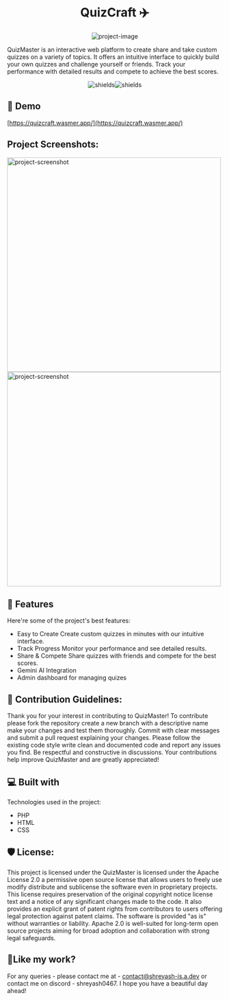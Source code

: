 <h1 align="center" id="title">QuizCraft ✈️</h1>

<p align="center"><img src="https://socialify.git.ci/ShreyashTailor/quiz-php/image?custom_description=Hello%21+This+is+be+a+quiz+website+developed+in+PHP.&amp;description=1&amp;font=Raleway&amp;forks=1&amp;issues=1&amp;language=1&amp;name=1&amp;owner=1&amp;pulls=1&amp;stargazers=1&amp;theme=Dark" alt="project-image"></p>

<p id="description">QuizMaster is an interactive web platform to create share and take custom quizzes on a variety of topics. It offers an intuitive interface to quickly build your own quizzes and challenge yourself or friends. Track your performance with detailed results and compete to achieve the best scores.</p>

<p align="center"><img src="https://img.shields.io/badge/Team_Members-Shreyash%2C_Vansh-Mann" alt="shields"><img src="https://img.shields.io/badge/And--Mann-Mann" alt="shields"></p>

<h2>🚀 Demo</h2>

[https://quizcraft.wasmer.app/](https://quizcraft.wasmer.app/)

<h2>Project Screenshots:</h2>

<img src="https://i.ibb.co/BVRq15Dr/Screenshot-2025-10-02-184503.png" alt="project-screenshot" width="500" height="500/">

<img src="https://i.ibb.co/SDG9BzXz/Screenshot-2025-10-02-185303.png" alt="project-screenshot" width="500" height="500/">

  
  
<h2>🧐 Features</h2>

Here're some of the project's best features:

*   Easy to Create Create custom quizzes in minutes with our intuitive interface.
*   Track Progress Monitor your performance and see detailed results.
*   Share & Compete Share quizzes with friends and compete for the best scores.
*   Gemini AI Integration
*   Admin dashboard for managing quizes

<h2>🍰 Contribution Guidelines:</h2>

Thank you for your interest in contributing to QuizMaster! To contribute please fork the repository create a new branch with a descriptive name make your changes and test them thoroughly. Commit with clear messages and submit a pull request explaining your changes. Please follow the existing code style write clean and documented code and report any issues you find. Be respectful and constructive in discussions. Your contributions help improve QuizMaster and are greatly appreciated!

  
  
<h2>💻 Built with</h2>

Technologies used in the project:

*   PHP
*   HTML
*   CSS

<h2>🛡️ License:</h2>

This project is licensed under the QuizMaster is licensed under the Apache License 2.0 a permissive open source license that allows users to freely use modify distribute and sublicense the software even in proprietary projects. This license requires preservation of the original copyright notice license text and a notice of any significant changes made to the code. It also provides an explicit grant of patent rights from contributors to users offering legal protection against patent claims. The software is provided "as is" without warranties or liability. Apache 2.0 is well-suited for long-term open source projects aiming for broad adoption and collaboration with strong legal safeguards.

<h2>💖Like my work?</h2>

For any queries - please contact me at - contact@shreyash-is.a.dev or contact me on discord - shreyash0467. I hope you have a beautiful day ahead!
